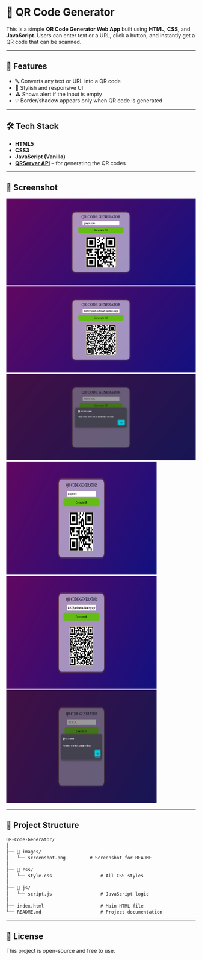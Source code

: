 
# 📱 QR Code Generator

This is a simple **QR Code Generator Web App** built using **HTML**, **CSS**, and **JavaScript**. Users can enter text or a URL, click a button, and instantly get a QR code that can be scanned.

---

## 🚀 Features

- 🔤 Converts any text or URL into a QR code
- 🎨 Stylish and responsive UI
- ⚠️ Shows alert if the input is empty
- 💡 Border/shadow appears only when QR code is generated

---

## 🛠️ Tech Stack

- **HTML5**
- **CSS3**
- **JavaScript (Vanilla)**
- **[QRServer API](https://goqr.me/api/)** – for generating the QR codes

---

## 📸 Screenshot

![QR Code Generator Screenshot](./images/screenshot1.png)
![QR Code Generator Screenshot](./images/Screenshot2.png)
![QR Code Generator Screenshot](./images/alert.png)
<img src="images/screenshot1.png" alt="QR Code Generator Screenshot" width="400" height="300">
<img src="images/screenshot2.png" alt="QR Code Generator Screenshot" width="400" height="300">
<img src="images/alert.png" alt="QR Code Generator Screenshot" width="400" height="300">


---

## 📂 Project Structure
```
QR-Code-Generator/
│
├── 📁 images/
│   └── screenshot.png         # Screenshot for README
│
├── 📁 css/
│   └── style.css                  # All CSS styles
│
├── 📁 js/
│   └── script.js                  # JavaScript logic
│
├── index.html                     # Main HTML file
└── README.md                      # Project documentation
```


---

## 📄 License

This project is open-source and free to use.
